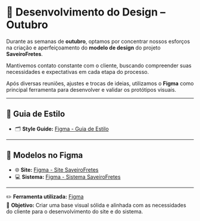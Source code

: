# 🧩 Desenvolvimento do Design – Outubro

Durante as semanas de **outubro**, optamos por concentrar nossos esforços na criação e aperfeiçoamento do **modelo de design** do projeto **SaveiroFretes**.  

Mantivemos contato constante com o cliente, buscando compreender suas necessidades e expectativas em cada etapa do processo.  

Após diversas reuniões, ajustes e trocas de ideias, utilizamos o **Figma** como principal ferramenta para desenvolver e validar os protótipos visuais.  

---

## 🎨 Guia de Estilo  

- 🗂️ **Style Guide:** [Figma - Guia de Estilo](https://www.figma.com/design/6wXsA1hLnV1EfAwf7zvrfp/Style-Guide?node-id=0-1&t=0n9lQWxhesRJODex-1)  

---

## 🔗 Modelos no Figma  

- 🌐 **Site:** [Figma - Site SaveiroFretes](https://www.figma.com/design/p0KRyXZ4unTBXHiq6KNypo/Site-SaveiroFretes?t=f5ZnrQHr9m7ihJVe-1)  
- 💻 **Sistema:** [Figma - Sistema SaveiroFretes](https://www.figma.com/design/ngiVOaq3hLFLxY4cgbjRyM/Sistema---SaveiroFretes?node-id=0-1&t=f5ZnrQHr9m7ihJVe-1)  

---

✏️ **Ferramenta utilizada:** [Figma](https://www.figma.com/)  
💬 **Objetivo:** Criar uma base visual sólida e alinhada com as necessidades do cliente para o desenvolvimento do site e do sistema.  
